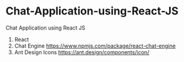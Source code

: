 # Chat-Application-using-React-JS
Chat Application using React JS

1) React
2) Chat Engine https://www.npmjs.com/package/react-chat-engine
3) Ant Design Icons https://ant.design/components/icon/
